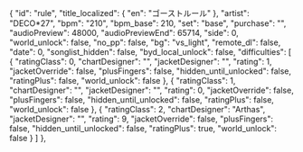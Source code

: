{
      "id": "rule",
      "title_localized": {
        "en": "ゴーストルール"
      },
      "artist": "DECO*27",
      "bpm": "210",
      "bpm_base": 210,
      "set": "base",
      "purchase": "",
      "audioPreview": 48000,
      "audioPreviewEnd": 65714,
      "side": 0,
      "world_unlock": false,
      "no_pp": false,
      "bg": "vs_light",
      "remote_dl": false,
      "date": 0,
      "songlist_hidden": false,
      "byd_local_unlock": false,
      "difficulties": [
        {
          "ratingClass": 0,
          "chartDesigner": "",
          "jacketDesigner": "",
          "rating": 1,
          "jacketOverride": false,
          "plusFingers": false,
          "hidden_until_unlocked": false,
          "ratingPlus": false,
          "world_unlock": false
        },
        {
          "ratingClass": 1,
          "chartDesigner": "",
          "jacketDesigner": "",
          "rating": 0,
          "jacketOverride": false,
          "plusFingers": false,
          "hidden_until_unlocked": false,
          "ratingPlus": false,
          "world_unlock": false
        },
        {
          "ratingClass": 2,
          "chartDesigner": "Arthas",
          "jacketDesigner": "",
          "rating": 9,
          "jacketOverride": false,
          "plusFingers": false,
          "hidden_until_unlocked": false,
          "ratingPlus": true,
          "world_unlock": false
        }
      ]
    },